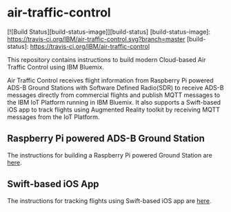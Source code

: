# air-traffic-control
[![Build Status][build-status-image]][build-status]
[build-status-image]: https://travis-ci.org/IBM/air-traffic-control.svg?branch=master
[build-status]: https://travis-ci.org/IBM/air-traffic-control

This repository contains instructions to build modern Cloud-based Air Traffic Control using IBM Bluemix.

Air Traffic Control receives flight information from Raspberry Pi powered ADS-B Ground Stations with Software Defined Radio(SDR) to receive ADS-B messages directly from commercial flights and publish MQTT messages to the IBM IoT Platform running in IBM Bluemix. It also supports a Swift-based iOS app to track flights using Augmented Reality toolkit by receiving MQTT messages from the IoT Platform.

## Raspberry Pi powered ADS-B Ground Station

The instructions for building a Raspberry Pi powered Ground Station are [here](adsb.ground.station/README.md).

## Swift-based iOS App

The instructions for tracking flights using Swift-based iOS app are [here](ARFlightTracker-iOS-Swift/README.md).

